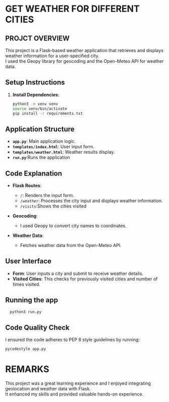 # GET WEATHER FOR DIFFERENT CITIES
## PROJCT OVERVIEW
This project is a Flask-based weather application that retrieves and displays weather information for a user-specified city.  
I used the Geopy library for geocoding and the Open-Meteo API for weather data.

## Setup Instructions
1. **Install Dependencies**:
   ```bash
   python3 -m venv venv
   source venv/bin/activate
   pip install -r requirements.txt
   ```

## Application Structure
- **`app.py`**: Main application logic.
- **`templates/index.html`**: User input form.
- **`templates/weather.html`**: Weather results display.
- **`run.py`**:Runs the application

## Code Explanation
- **Flask Routes**:
  - `/`: Renders the input form.
  - `/weather`: Processes the city input and displays weather information.
  - `/visits`:Shows the cities visited

- **Geocoding**:
  - I used Geopy to convert city names to coordinates.

- **Weather Data**:
  - Fetches weather data from the Open-Meteo API.

## User Interface
- **Form**: User inputs a city and submit to receive weather details.
- **Visited Cities**: This checks for previously visited cities and number of times visited.

## Running the app
```bash
  python3 run.py
```
## Code Quality Check
I ensured the code adheres to PEP 8 style guidelines by running:
```bash
pycodestyle app.py
```
# REMARKS
This project was a great learning experience  and I enjoyed integrating geolocation and weather data with Flask.  
It enhanced my skills and provided valuable hands-on experience.